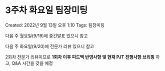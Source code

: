 # 3주차 화요일 팀장미팅

Created: 2022년 9월 13일 오후 1:10
Tags: 팀장미팅

다음 주 월요일(9/19)에 중간발표 있으니 참고

다음 주 화요일(9/20)에 전문가 리뷰 있으니 참고

2회차 전문가 리뷰이므로 **1회차 이후 피드백 반영사항 및 현재 PJT 진행사항 브리핑**
하고, Q&A 시간을 갖을 예정